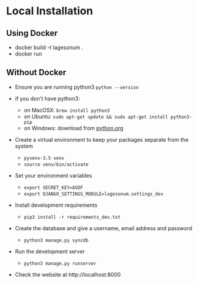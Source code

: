 # Local Installation

## Using Docker

* docker build -t lagesonum .
* docker run

## Without Docker

* Ensure you are running python3 `python --version`
* if you don't have python3:
    * on MacOSX: `brew install python3`
    * on Ubuntu: `sudo apt-get update && sudo apt-get install python3-pip`
    * on Windows: download from [python.org](https://www.python.org/downloads/windows)

* Create a virtual environment to keep your packages separate from the system
    * `pyvenv-3.5 venv`
    * `source venv/bin/activate`

* Set your environment variables
    * `export SECRET_KEY=ASDF`
    * `export DJANGO_SETTINGS_MODULE=lagesonum.settings_dev`

* Install development requirements
    * `pip3 install -r requirements_dev.txt`

* Create the database and give a username, email address and password
    * `python3 manage.py syncdb`

* Run the development server
    * `python3 manage.py runserver`

* Check the website at http://localhost:8000
